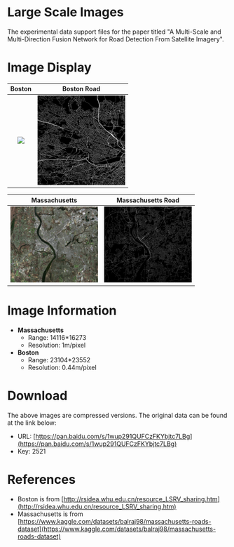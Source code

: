 # Large Scale Images
The experimental data support files for the paper titled "A Multi-Scale and Multi-Direction Fusion Network for Road Detection From Satellite Imagery".

# Image Display
|               Boston               | Boston Road |
|:----------------------------------:|:---:|
| <img src="Boston.jpg" width="200"> | <img src="Boston_road.jpg" width="200"> |

| Massachusetts | Massachusetts Road |
|:---:|:---:|
| <img src="Massachusetts.jpg" width="200"> | <img src="Massachusetts_road.jpg" width="200"> |

# Image Information
- **Massachusetts**
  - Range: 14116*16273
  - Resolution: 1m/pixel
- **Boston**
  - Range: 23104*23552
  - Resolution: 0.44m/pixel

# Download
The above images are compressed versions. The original data can be found at the link below:
- URL: [https://pan.baidu.com/s/1wup291QUFCzFKYbjtc7LBg](https://pan.baidu.com/s/1wup291QUFCzFKYbjtc7LBg)
- Key: 2521 

# References
- Boston is from [http://rsidea.whu.edu.cn/resource_LSRV_sharing.htm](http://rsidea.whu.edu.cn/resource_LSRV_sharing.htm)
- Massachusetts is from [https://www.kaggle.com/datasets/balraj98/massachusetts-roads-dataset](https://www.kaggle.com/datasets/balraj98/massachusetts-roads-dataset)

